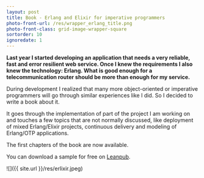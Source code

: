 ```yaml
---
layout: post
title: Book - Erlang and Elixir for imperative programmers
photo-front-url: /res/wrapper_erlang_title.png
photo-front-class: grid-image-wrapper-square
sortorder: 10
ignoredate: 1
---
```


**Last year I started developing an application that needs a very reliable, fast and error resilient web service. Once I knew the requirements I also knew the technology: Erlang. What is good enough for a telecommunication router should be more than enough for my service.**

During development I realized that many more object-oriented or imperative programmers will go through similar experiences like I did. So I decided to write a book about it.

It goes through the implementation of part of the project I am working on and touches a few topics that are not normally discussed, like deployment of mixed Erlang/Elixir projects, continuous delivery and modeling of Erlang/OTP applications.

The first chapters of the book are now available.

You can download a sample for free on [Leanpub](https://leanpub.com/erlangandelixirforimperativeprogrammers).

![]({{ site.url }}/res/erlixir.jpeg)

